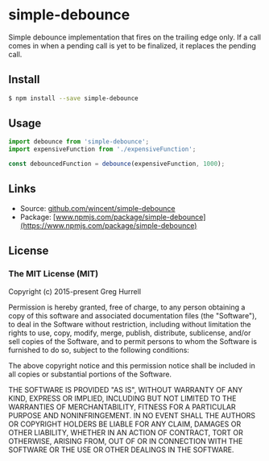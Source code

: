# simple-debounce

 Simple debounce implementation that fires on the trailing edge only. If a call comes in when a pending call is yet to be finalized, it replaces the pending call.

## Install

```sh
$ npm install --save simple-debounce
```

## Usage

```js
import debounce from 'simple-debounce';
import expensiveFunction from './expensiveFunction';

const debouncedFunction = debounce(expensiveFunction, 1000);
```

## Links

- Source: [github.com/wincent/simple-debounce](https://github.com/wincent/simple-debounce)
- Package: [www.npmjs.com/package/simple-debounce](https://www.npmjs.com/package/simple-debounce)

## License

### The MIT License (MIT)

Copyright (c) 2015-present Greg Hurrell

Permission is hereby granted, free of charge, to any person obtaining
a copy of this software and associated documentation files (the
"Software"), to deal in the Software without restriction, including
without limitation the rights to use, copy, modify, merge, publish,
distribute, sublicense, and/or sell copies of the Software, and to
permit persons to whom the Software is furnished to do so, subject to
the following conditions:

The above copyright notice and this permission notice shall be
included in all copies or substantial portions of the Software.

THE SOFTWARE IS PROVIDED "AS IS", WITHOUT WARRANTY OF ANY KIND,
EXPRESS OR IMPLIED, INCLUDING BUT NOT LIMITED TO THE WARRANTIES OF
MERCHANTABILITY, FITNESS FOR A PARTICULAR PURPOSE AND
NONINFRINGEMENT. IN NO EVENT SHALL THE AUTHORS OR COPYRIGHT HOLDERS BE
LIABLE FOR ANY CLAIM, DAMAGES OR OTHER LIABILITY, WHETHER IN AN ACTION
OF CONTRACT, TORT OR OTHERWISE, ARISING FROM, OUT OF OR IN CONNECTION
WITH THE SOFTWARE OR THE USE OR OTHER DEALINGS IN THE SOFTWARE.
